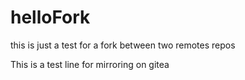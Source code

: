 # helloFork
this is just a test for a fork between two remotes repos

This is a test line for mirroring on gitea
